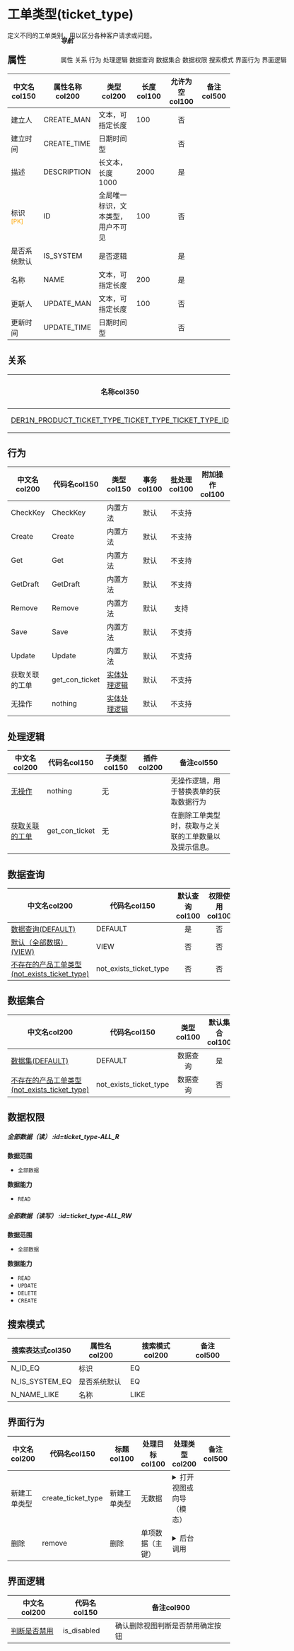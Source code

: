 # 工单类型(ticket_type)  <!-- {docsify-ignore-all} -->


定义不同的工单类别，用以区分各种客户请求或问题。


## 属性
|    中文名col150 | 属性名称col200           | 类型col200     | 长度col100    |允许为空col100    |  备注col500  |
| --------   |------------| -----  | -----  | :----: | -------- |
|建立人|CREATE_MAN|文本，可指定长度|100|否||
|建立时间|CREATE_TIME|日期时间型||否||
|描述|DESCRIPTION|长文本，长度1000|2000|是||
|标识<sup class="footnote-symbol"><font color=orange>[PK]</font></sup>|ID|全局唯一标识，文本类型，用户不可见|100|否||
|是否系统默认|IS_SYSTEM|是否逻辑||是||
|名称|NAME|文本，可指定长度|200|是||
|更新人|UPDATE_MAN|文本，可指定长度|100|否||
|更新时间|UPDATE_TIME|日期时间型||否||


## 关系

<el-row>
<el-tabs v-model="show_der">
<el-tab-pane label="主关系" name="major">

| 名称col350     |   从实体col200 | 关系类型col200     |   备注col500  |
| -------- |---------- |------------|----- |
|[DER1N_PRODUCT_TICKET_TYPE_TICKET_TYPE_TICKET_TYPE_ID](der/DER1N_PRODUCT_TICKET_TYPE_TICKET_TYPE_TICKET_TYPE_ID)|[产品工单类型(PRODUCT_TICKET_TYPE)](module/ProdMgmt/product_ticket_type)|1:N关系||


</el-tab-pane>
</el-tabs>
</el-row>

## 行为
| 中文名col200    | 代码名col150    | 类型col150    | 事务col100   | 批处理col100   | 附加操作col100  | 插件col150    |  备注col300  |
| -------- |---------- |----------- |:----:|:----:|---------| ----- | ----- |
|CheckKey|CheckKey|内置方法|默认|不支持||||
|Create|Create|内置方法|默认|不支持||||
|Get|Get|内置方法|默认|不支持||||
|GetDraft|GetDraft|内置方法|默认|不支持||||
|Remove|Remove|内置方法|默认|支持||||
|Save|Save|内置方法|默认|不支持||||
|Update|Update|内置方法|默认|不支持||||
|获取关联的工单|get_con_ticket|[实体处理逻辑](module/ProdMgmt/ticket_type/logic/get_con_ticket "获取关联的工单")|默认|不支持||||
|无操作|nothing|[实体处理逻辑](module/ProdMgmt/ticket_type/logic/nothing "无操作")|默认|不支持||||

## 处理逻辑
| 中文名col200    | 代码名col150    | 子类型col150    | 插件col200    |  备注col550  |
| -------- |---------- |----------- |------------|----------|
|[无操作](module/ProdMgmt/ticket_type/logic/nothing)|nothing|无||无操作逻辑，用于替换表单的获取数据行为|
|[获取关联的工单](module/ProdMgmt/ticket_type/logic/get_con_ticket)|get_con_ticket|无||在删除工单类型时，获取与之关联的工单数量以及提示信息。|

## 数据查询
| 中文名col200    | 代码名col150    | 默认查询col100 | 权限使用col100 | 自定义SQLcol100 |  备注col600|
| --------  | --------   | :----:  |:----:  | :----:  |----- |
|[数据查询(DEFAULT)](module/ProdMgmt/ticket_type/query/Default)|DEFAULT|是|否 |否 ||
|[默认（全部数据）(VIEW)](module/ProdMgmt/ticket_type/query/View)|VIEW|否|否 |否 ||
|[不存在的产品工单类型(not_exists_ticket_type)](module/ProdMgmt/ticket_type/query/not_exists_ticket_type)|not_exists_ticket_type|否|否 |否 ||

## 数据集合
| 中文名col200  | 代码名col150  | 类型col100 | 默认集合col100 |   插件col200|   备注col500|
| --------  | --------   | :----:   | :----:   | ----- |----- |
|[数据集(DEFAULT)](module/ProdMgmt/ticket_type/dataset/Default)|DEFAULT|数据查询|是|||
|[不存在的产品工单类型(not_exists_ticket_type)](module/ProdMgmt/ticket_type/dataset/not_exists_ticket_type)|not_exists_ticket_type|数据查询|否|||

## 数据权限

##### 全部数据（读） :id=ticket_type-ALL_R

<p class="panel-title"><b>数据范围</b></p>

* `全部数据`

<p class="panel-title"><b>数据能力</b></p>

* `READ`



##### 全部数据（读写） :id=ticket_type-ALL_RW

<p class="panel-title"><b>数据范围</b></p>

* `全部数据`

<p class="panel-title"><b>数据能力</b></p>

* `READ`
* `UPDATE`
* `DELETE`
* `CREATE`




## 搜索模式
|   搜索表达式col350   |    属性名col200    |    搜索模式col200        |备注col500  |
| -------- |------------|------------|------|
|N_ID_EQ|标识|EQ||
|N_IS_SYSTEM_EQ|是否系统默认|EQ||
|N_NAME_LIKE|名称|LIKE||

## 界面行为
|  中文名col200 |  代码名col150 |  标题col100   |     处理目标col100   |    处理类型col200        |  备注col500       |
| --------| --------| -------- |------------|------------|------------|
| 新建工单类型 | create_ticket_type | 新建工单类型 |无数据|<details><summary>打开视图或向导（模态）</summary>[新建工单类型](app/view/ticket_type_quick_create_view)</details>||
| 删除 | remove | 删除 |单项数据（主键）|<details><summary>后台调用</summary>[Remove](#行为)||

## 界面逻辑
|  中文名col200 | 代码名col150 | 备注col900 |
| --------|--------|--------|
|[判断是否禁用](module/ProdMgmt/ticket_type/uilogic/is_disabled)|is_disabled|确认删除视图判断是否禁用确定按钮|

<div style="display: block; overflow: hidden; position: fixed; top: 140px; right: 100px;">

##### 导航
<el-anchor >
<el-anchor-link :href="`#/module/ProdMgmt/ticket_type?id=属性`">
  属性
</el-anchor-link>
<el-anchor-link :href="`#/module/ProdMgmt/ticket_type?id=关系`">
  关系
</el-anchor-link>
<el-anchor-link :href="`#/module/ProdMgmt/ticket_type?id=行为`">
  行为
</el-anchor-link>
<el-anchor-link :href="`#/module/ProdMgmt/ticket_type?id=处理逻辑`">
  处理逻辑
</el-anchor-link>
<el-anchor-link :href="`#/module/ProdMgmt/ticket_type?id=数据查询`">
  数据查询
</el-anchor-link>
<el-anchor-link :href="`#/module/ProdMgmt/ticket_type?id=数据集合`">
  数据集合
</el-anchor-link>
<el-anchor-link :href="`#/module/ProdMgmt/ticket_type?id=数据权限`">
  数据权限
</el-anchor-link>
<el-anchor-link :href="`#/module/ProdMgmt/ticket_type?id=搜索模式`">
  搜索模式
</el-anchor-link>
<el-anchor-link :href="`#/module/ProdMgmt/ticket_type?id=界面行为`">
  界面行为
</el-anchor-link>
<el-anchor-link :href="`#/module/ProdMgmt/ticket_type?id=界面逻辑`">
  界面逻辑
</el-anchor-link>
</el-anchor>
</div>

<script>
 const { createApp } = Vue
  createApp({
    data() {
      return {
show_der:'major',


      }
    },
    methods: {
    }
  }).use(ElementPlus).mount('#app')
</script>